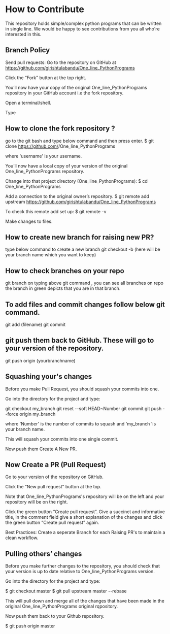
# How to Contribute
This repository holds simple/complex python programs that can be written in single line. We would be happy to see contributions from you all  who're interested in this.

## Branch Policy
Send pull requests:
Go to the repository on GitHub at https://github.com/girishtulabandu/One_line_PythonPrograms

Click the “Fork” button at the top right.

You’ll now have your copy of the original One_line_PythonPrograms repository in your GitHub account i.e the fork repository.

Open a terminal/shell.

Type
## How to clone the fork repository ?
go to the git bash and type below command and then press enter.
$ git clone https://github.com/<your username>/One_line_PythonPrograms

where 'username' is your username.

You’ll now have a local copy of your version of the original One_line_PythonPrograms repository.
 
Change into that project directory (One_line_PythonPrograms):
$ cd One_line_PythonPrograms

Add a connection to the original owner’s repository.
$ git remote add upstream https://github.com/girishtulabandu/One_line_PythonPrograms

To check this remote add set up:
$ git remote -v

Make changes to files.
## How to create new branch for raising new PR?
  type below command to create a new  branch
   git checkout -b (here will be your branch name which you want to keep)
  
## How to check branches on your repo 
 git branch
 on typing above git command , you can see all branches on repo
 the branch in green depicts that you are in that branch.
 ## To add files and commit changes follow below git command.
git add  (filename)
git commit 

## git push them back to GitHub. These will go to your version of the repository.
git push origin (yourbranchname)

## Squashing your's changes
Before you make Pull Request, you should squash your commits into one.

Go into the directory for the project and type:

git checkout my_branch 
git reset --soft HEAD~Number 
git commit 
git push --force origin my_branch

where 'Number' is the number of commits to squash and 'my_branch 'is your branch name.

This will squash your commits into one single commit.

Now push them 
Create A  New PR.

## Now Create a PR (Pull Request)
Go to your version of the repository on GitHub.

Click the “New pull request” button at the top.

Note that One_line_PythonPrograms's repository will be on the left and your repository will be on the right.

Click the green button “Create pull request”. Give a succinct and informative title, in the comment field give a short explanation of the changes and click the green button “Create pull request” again.

Best Practices: Create a seperate Branch for each Raising PR's to maintain a clean workflow.

## Pulling others’ changes
Before you make further changes to the repository, you should check that your version is up to date relative to One_line_PythonPrograms version.

Go into the directory for the project and type:

$ git checkout master $ git pull upstream master --rebase

This will pull down and merge all of the changes that have been made in the original One_line_PythonPrograms original rqpository.

Now push them back to your Github repository.

$ git push origin master
